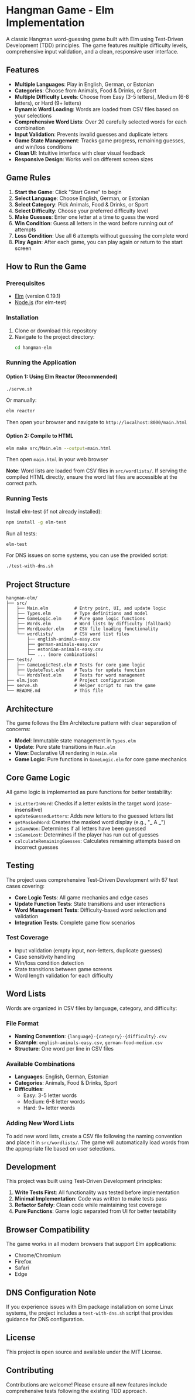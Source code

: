 # Hangman Game - Elm Implementation

A classic Hangman word-guessing game built with Elm using Test-Driven Development (TDD) principles. The game features multiple difficulty levels, comprehensive input validation, and a clean, responsive user interface.

## Features

- **Multiple Languages**: Play in English, German, or Estonian
- **Categories**: Choose from Animals, Food & Drinks, or Sport
- **Multiple Difficulty Levels**: Choose from Easy (3-5 letters), Medium (6-8 letters), or Hard (9+ letters)
- **Dynamic Word Loading**: Words are loaded from CSV files based on your selections
- **Comprehensive Word Lists**: Over 20 carefully selected words for each combination
- **Input Validation**: Prevents invalid guesses and duplicate letters
- **Game State Management**: Tracks game progress, remaining guesses, and win/loss conditions
- **Clean UI**: Intuitive interface with clear visual feedback
- **Responsive Design**: Works well on different screen sizes

## Game Rules

1. **Start the Game**: Click "Start Game" to begin
2. **Select Language**: Choose English, German, or Estonian
3. **Select Category**: Pick Animals, Food & Drinks, or Sport
4. **Select Difficulty**: Choose your preferred difficulty level
5. **Make Guesses**: Enter one letter at a time to guess the word
6. **Win Condition**: Guess all letters in the word before running out of attempts
7. **Loss Condition**: Use all 6 attempts without guessing the complete word
8. **Play Again**: After each game, you can play again or return to the start screen

## How to Run the Game

### Prerequisites

- [Elm](https://guide.elm-lang.org/install/elm.html) (version 0.19.1)
- [Node.js](https://nodejs.org/) (for elm-test)

### Installation

1. Clone or download this repository
2. Navigate to the project directory:
   ```bash
   cd hangman-elm
   ```

### Running the Application

#### Option 1: Using Elm Reactor (Recommended)
```bash
./serve.sh
```
Or manually:
```bash
elm reactor
```
Then open your browser and navigate to `http://localhost:8000/main.html`

#### Option 2: Compile to HTML
```bash
elm make src/Main.elm --output=main.html
```
Then open `main.html` in your web browser

**Note**: Word lists are loaded from CSV files in `src/wordlists/`. If serving the compiled HTML directly, ensure the word list files are accessible at the correct path.

### Running Tests

Install elm-test (if not already installed):
```bash
npm install -g elm-test
```

Run all tests:
```bash
elm-test
```

For DNS issues on some systems, you can use the provided script:
```bash
./test-with-dns.sh
```

## Project Structure

```
hangman-elm/
├── src/
│   ├── Main.elm          # Entry point, UI, and update logic
│   ├── Types.elm         # Type definitions and model
│   ├── GameLogic.elm     # Pure game logic functions
│   ├── Words.elm         # Word lists by difficulty (fallback)
│   ├── WordLoader.elm    # CSV file loading functionality
│   └── wordlists/        # CSV word list files
│       ├── english-animals-easy.csv
│       ├── german-animals-easy.csv
│       ├── estonian-animals-easy.csv
│       └── ... (more combinations)
├── tests/
│   ├── GameLogicTest.elm # Tests for core game logic
│   ├── UpdateTest.elm    # Tests for update function
│   └── WordsTest.elm     # Tests for word management
├── elm.json              # Project configuration
├── serve.sh              # Helper script to run the game
└── README.md             # This file
```

## Architecture

The game follows the Elm Architecture pattern with clear separation of concerns:

- **Model**: Immutable state management in `Types.elm`
- **Update**: Pure state transitions in `Main.elm`
- **View**: Declarative UI rendering in `Main.elm`
- **Game Logic**: Pure functions in `GameLogic.elm` for core game mechanics

## Core Game Logic

All game logic is implemented as pure functions for better testability:

- `isLetterInWord`: Checks if a letter exists in the target word (case-insensitive)
- `updateGuessedLetters`: Adds new letters to the guessed letters list
- `getMaskedWord`: Creates the masked word display (e.g., "_ A _")
- `isGameWon`: Determines if all letters have been guessed
- `isGameLost`: Determines if the player has run out of guesses
- `calculateRemainingGuesses`: Calculates remaining attempts based on incorrect guesses

## Testing

The project uses comprehensive Test-Driven Development with 67 test cases covering:

- **Core Logic Tests**: All game mechanics and edge cases
- **Update Function Tests**: State transitions and user interactions
- **Word Management Tests**: Difficulty-based word selection and validation
- **Integration Tests**: Complete game flow scenarios

### Test Coverage

- Input validation (empty input, non-letters, duplicate guesses)
- Case sensitivity handling
- Win/loss condition detection
- State transitions between game screens
- Word length validation for each difficulty

## Word Lists

Words are organized in CSV files by language, category, and difficulty:

### File Format
- **Naming Convention**: `{language}-{category}-{difficulty}.csv`
- **Example**: `english-animals-easy.csv`, `german-food-medium.csv`
- **Structure**: One word per line in CSV files

### Available Combinations
- **Languages**: English, German, Estonian
- **Categories**: Animals, Food & Drinks, Sport
- **Difficulties**: 
  - Easy: 3-5 letter words
  - Medium: 6-8 letter words
  - Hard: 9+ letter words

### Adding New Word Lists
To add new word lists, create a CSV file following the naming convention and place it in `src/wordlists/`. The game will automatically load words from the appropriate file based on user selections.

## Development

This project was built using Test-Driven Development principles:

1. **Write Tests First**: All functionality was tested before implementation
2. **Minimal Implementation**: Code was written to make tests pass
3. **Refactor Safely**: Clean code while maintaining test coverage
4. **Pure Functions**: Game logic separated from UI for better testability

## Browser Compatibility

The game works in all modern browsers that support Elm applications:
- Chrome/Chromium
- Firefox
- Safari
- Edge

## DNS Configuration Note

If you experience issues with Elm package installation on some Linux systems, the project includes a `test-with-dns.sh` script that provides guidance for DNS configuration.

## License

This project is open source and available under the MIT License.

## Contributing

Contributions are welcome! Please ensure all new features include comprehensive tests following the existing TDD approach.